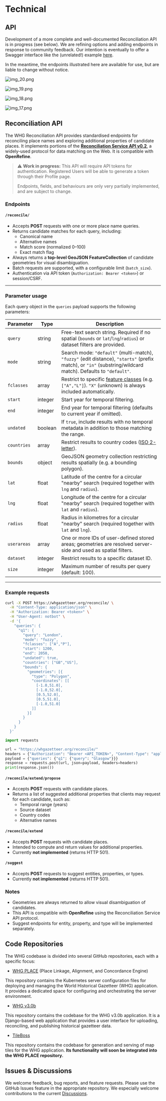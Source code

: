 # Technical

## API

Development of a more complete and well-documented Reconciliation API is in progress (see below). We are refining options and adding
endpoints in response to community feedback. Our intention is eventually to offer a Swagger interface like the (unrelated!) example [here](https://petstore.swagger.io/).

In the meantime, the endpoints illustrated here are available for use, but are liable to change without notice.

![img_20.png](img_20.png)

![img_19.png](img_19.png)

![img_18.png](img_18.png)

![img_17.png](img_17.png)


## Reconciliation API

The WHG Reconciliation API provides standardised endpoints for reconciling
place names and exploring additional properties of candidate places. It implements
portions of the **[Reconciliation Service API v0.2](https://w3c.github.io/cg-reports/reconciliation/CG-FINAL-specs-0.2-20230410/)**, a widely-used protocol for
data matching on the Web. It is compatible with **OpenRefine**.

> ⚠️ **Work in progress:** This API will require API tokens for authentication. Registered Users will be able to generate a token through their Profile page.
> 
>Endpoints, fields, and behaviours are only very partially implemented, and are subject to change.

### Endpoints

#### `/reconcile/`
- Accepts **POST** requests with one or more place name queries.
- Returns candidate matches for each query, including:
  - Canonical name
  - Alternative names
  - Match score (normalized 0–100)
  - Exact match flag
- Always returns a **top-level GeoJSON FeatureCollection** of candidate geometries for visual disambiguation.
- Batch requests are supported, with a configurable limit (`batch_size`).
- Authentication via API token (`Authorization: Bearer <token>`) or session/CSRF.

---

### Parameter usage

Each query object in the `queries` payload supports the following parameters:

| Parameter     | Type       | Description                                                                                                                                                                               |
|---------------|------------|-------------------------------------------------------------------------------------------------------------------------------------------------------------------------------------------|
| `query`       | string     | Free-text search string. Required if no spatial (`bounds` or `lat`/`lng`/`radius`) or dataset filters are provided.                                                                     |
| `mode`        | string     | Search mode: `"default"` (multi-match), `"fuzzy"` (edit distance), `"starts"` (prefix match), or `"in"` (substring/wildcard match). Defaults to `"default"`.                              |
| `fclasses`    | array      | Restrict to specific [feature classes](https://www.geonames.org/source-code/javadoc/org/geonames/FeatureClass.html) (e.g. `["A","L"]`). `"X"` (unknown) is always included automatically. |
| `start`       | integer    | Start year for temporal filtering.                                                                                                                                                        |
| `end`         | integer    | End year for temporal filtering (defaults to current year if omitted).                                                                                                                    |
| `undated`     | boolean    | If `true`, include results with no temporal metadata in addition to those matching the range.                                                                                             |
| `countries`   | array      | Restrict results to country codes ([ISO 2-letter](https://en.wikipedia.org/wiki/ISO_3166-1_alpha-2)).                                                                                     |
| `bounds`      | object     | GeoJSON geometry collection restricting results spatially (e.g. a bounding polygon).                                                                                                      |
| `lat`         | float      | Latitude of the centre for a circular "nearby" search (required together with `lng` and `radius`).                                                                                        |
| `lng`         | float      | Longitude of the centre for a circular "nearby" search (required together with `lat` and `radius`).                                                                                       |
| `radius`      | float      | Radius in kilometres for a circular "nearby" search (required together with `lat` and `lng`).                                                                                               |
| `userareas`   | array      | One or more IDs of user-defined stored areas; geometries are resolved server-side and used as spatial filters.                                                                            |
| `dataset`     | integer    | Restrict results to a specific dataset ID.                                                                                                                                                |
| `size`        | integer    | Maximum number of results per query (default: 100).                                                                                                                                          |

---

### Example requests

```bash
curl -X POST https://whgazetteer.org/reconcile/ \
  -H "Content-Type: application/json" \
  -H "Authorization: Bearer <token>" \
  -H "User-Agent: notbot" \
  -d '{
    "queries": {
      "q1": {
        "query": "London",
        "mode": "fuzzy",
        "fclasses": ["A","P"],
        "start": 1200,
        "end": 2050,
        "undated": true,
        "countries": ["GB","US"],
        "bounds": {
          "geometries": [{
            "type": "Polygon",
            "coordinates": [[
              [-1.0,51.0],
              [-1.0,52.0],
              [0.5,52.0],
              [0.5,51.0],
              [-1.0,51.0]
            ]]
          }]
        }
      }
    }
  }'
```

```python
import requests

url = "https://whgazetteer.org/reconcile/"
headers = {"Authorization": "Bearer <API_TOKEN>", "Content-Type": "application/json"}
payload = {"queries": {"q1": {"query": "Glasgow"}}}
response = requests.post(url, json=payload, headers=headers)
print(response.json())
```

#### `/reconcile/extend/propose`
- Accepts **POST** requests with candidate places.
- Returns a list of suggested additional properties that clients may request
  for each candidate, such as:
  - Temporal range (years)
  - Source dataset
  - Country codes
  - Alternative names

#### `/reconcile/extend`
- Accepts **POST** requests with candidate places.
- Intended to compute and return values for additional properties.
- Currently **not implemented** (returns HTTP 501).

#### `/suggest`
- Accepts **POST** requests to suggest entities, properties, or types.
- Currently **not implemented** (returns HTTP 501).

### Notes
- Geometries are always returned to allow visual disambiguation of candidates.
- This API is compatible with **OpenRefine** using the Reconciliation Service API protocol.
- Suggest endpoints for entity, property, and type will be implemented separately.


## Code Repositories

The WHG codebase is divided into several GitHub repositories, each with a specific focus:

* [WHG PLACE](https://github.com/WorldHistoricalGazetteer/place) (Place Linkage, Alignment, and Concordance Engine)

This repository contains the Kubernetes server configuration files for deploying and managing the World Historical
Gazetteer (WHG) application. It provides a dedicated space for configuring and orchestrating the server environment.

* [WHG v3.0b](https://github.com/WorldHistoricalGazetteer/whg3)

This repository contains the codebase for the WHG v3.0b application. It is a Django-based web application that provides
a user interface for uploading, reconciling, and publishing historical gazetteer data.

* [TileBoss](https://github.com/WorldHistoricalGazetteer/tileboss)

This repository contains the codebase for generation and serving of map tiles for the WHG application. **Its
functionality will soon be integrated into the WHG PLACE repository.**

## Issues & Discussions

We welcome feedback, bug reports, and feature requests. Please use the GitHub Issues feature in the appropriate
repository. We especially welcome contributions to the
current [Discussions](https://github.com/orgs/WorldHistoricalGazetteer/discussions).



